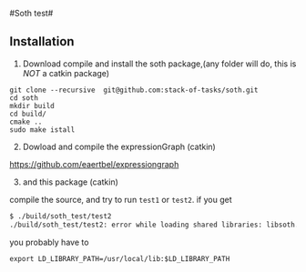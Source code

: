 #Soth test#

## Installation ##
1) Download compile and install the soth package,(any folder will do, this is _NOT_ a catkin package)

```
git clone --recursive  git@github.com:stack-of-tasks/soth.git
cd soth
mkdir build
cd build/
cmake ..
sudo make istall
```

2) Dowload and compile the expressionGraph (catkin)

https://github.com/eaertbel/expressiongraph

3) and this package (catkin)

compile the source,
and try to run `test1` or `test2`.
if you get 
```bash
$ ./build/soth_test/test2 
./build/soth_test/test2: error while loading shared libraries: libsoth.so.2.0.1-9-g07d3: cannot open shared object file: No such file or directory
```
you probably have to 

```
export LD_LIBRARY_PATH=/usr/local/lib:$LD_LIBRARY_PATH
```




